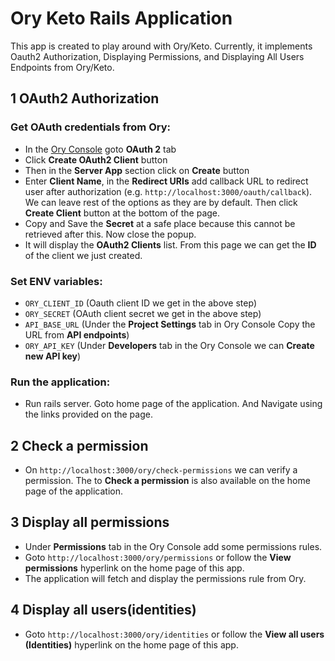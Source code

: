 # Ory Keto Rails Application

This app is created to play around with Ory/Keto. Currently, it implements Oauth2 Authorization, Displaying Permissions, and Displaying All Users Endpoints from Ory/Keto.

## 1 OAuth2 Authorization
### Get OAuth credentials from Ory:
-  In the [Ory Console](https://console.ory.sh/) goto **OAuth 2** tab
- Click **Create OAuth2 Client** button
- Then in the **Server App** section click on **Create** button
- Enter **Client Name**, in the **Redirect URIs** add callback URL to redirect user after authorization (e.g.  `http://localhost:3000/oauth/callback`). We can leave rest of the options as they are by default. Then click **Create Client** button at the bottom of the page.
- Copy and Save the **Secret** at a safe place because this cannot be retrieved after this. Now close the popup.
- It will display the **OAuth2 Clients** list. From this page we can get the **ID** of the client we just created.
### Set ENV variables:

-	`ORY_CLIENT_ID` (Oauth client ID we get in the above step)
-	`ORY_SECRET` (OAuth client secret we get in the above step)
-	`API_BASE_URL` (Under the **Project Settings** tab in Ory Console Copy the URL from **API endpoints**)
-	`ORY_API_KEY` (Under **Developers** tab in the Ory Console we can **Create new API key**)

### Run the application:
-	Run rails server. Goto home page of the application. And Navigate using the links provided on the page.

## 2 Check a permission
-  On `http://localhost:3000/ory/check-permissions` we can verify a permission. The to **Check a permission** is also available on the home page of the application.

## 3 Display all permissions
-  Under **Permissions** tab in the Ory Console add some permissions rules.
-  Goto `http://localhost:3000/ory/permissions` or follow the **View permissions** hyperlink on the home page of this app.
-  The application will fetch and display the permissions rule from Ory.

## 4 Display all users(identities)
-  Goto `http://localhost:3000/ory/identities` or follow the **View all users (Identities)** hyperlink on the home page of this app.
